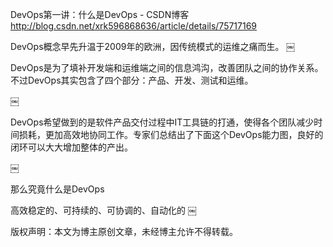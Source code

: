 DevOps第一讲：什么是DevOps - CSDN博客 http://blog.csdn.net/xrk596868636/article/details/75717169

DevOps概念早先升温于2009年的欧洲，因传统模式的运维之痛而生。
￼

DevOps是为了填补开发端和运维端之间的信息鸿沟，改善团队之间的协作关系。不过DevOps其实包含了四个部分：产品、开发、测试和运维。

￼

DevOps希望做到的是软件产品交付过程中IT工具链的打通，使得各个团队减少时间损耗，更加高效地协同工作。专家们总结出了下面这个DevOps能力图，良好的闭环可以大大增加整体的产出。

￼

那么究竟什么是DevOps

高效稳定的、可持续的、可协调的、自动化的
￼

版权声明：本文为博主原创文章，未经博主允许不得转载。